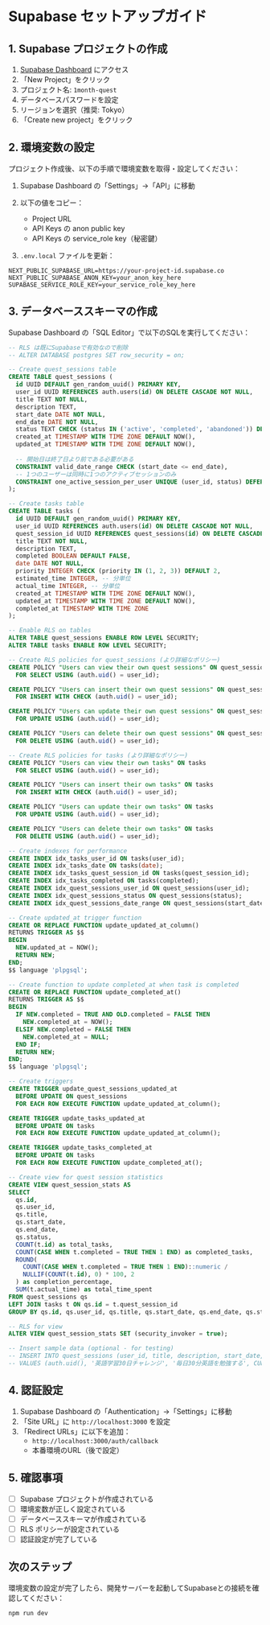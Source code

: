 # Supabase セットアップガイド

## 1. Supabase プロジェクトの作成

1. [Supabase Dashboard](https://supabase.com/dashboard) にアクセス
2. 「New Project」をクリック
3. プロジェクト名: `1month-quest`
4. データベースパスワードを設定
5. リージョンを選択（推奨: Tokyo）
6. 「Create new project」をクリック

## 2. 環境変数の設定

プロジェクト作成後、以下の手順で環境変数を取得・設定してください：

1. Supabase Dashboard の「Settings」→「API」に移動
2. 以下の値をコピー：
   - Project URL
   - API Keys の anon public key
   - API Keys の service_role key（秘密鍵）

3. `.env.local` ファイルを更新：

```env
NEXT_PUBLIC_SUPABASE_URL=https://your-project-id.supabase.co
NEXT_PUBLIC_SUPABASE_ANON_KEY=your_anon_key_here
SUPABASE_SERVICE_ROLE_KEY=your_service_role_key_here
```

## 3. データベーススキーマの作成

Supabase Dashboard の「SQL Editor」で以下のSQLを実行してください：

```sql
-- RLS は既にSupabaseで有効なので削除
-- ALTER DATABASE postgres SET row_security = on;

-- Create quest_sessions table
CREATE TABLE quest_sessions (
  id UUID DEFAULT gen_random_uuid() PRIMARY KEY,
  user_id UUID REFERENCES auth.users(id) ON DELETE CASCADE NOT NULL,
  title TEXT NOT NULL,
  description TEXT,
  start_date DATE NOT NULL,
  end_date DATE NOT NULL,
  status TEXT CHECK (status IN ('active', 'completed', 'abandoned')) DEFAULT 'active',
  created_at TIMESTAMP WITH TIME ZONE DEFAULT NOW(),
  updated_at TIMESTAMP WITH TIME ZONE DEFAULT NOW(),
  
  -- 開始日は終了日より前である必要がある
  CONSTRAINT valid_date_range CHECK (start_date <= end_date),
  -- 1つのユーザーは同時に1つのアクティブセッションのみ
  CONSTRAINT one_active_session_per_user UNIQUE (user_id, status) DEFERRABLE INITIALLY DEFERRED
);

-- Create tasks table
CREATE TABLE tasks (
  id UUID DEFAULT gen_random_uuid() PRIMARY KEY,
  user_id UUID REFERENCES auth.users(id) ON DELETE CASCADE NOT NULL,
  quest_session_id UUID REFERENCES quest_sessions(id) ON DELETE CASCADE,
  title TEXT NOT NULL,
  description TEXT,
  completed BOOLEAN DEFAULT FALSE,
  date DATE NOT NULL,
  priority INTEGER CHECK (priority IN (1, 2, 3)) DEFAULT 2,
  estimated_time INTEGER, -- 分単位
  actual_time INTEGER, -- 分単位
  created_at TIMESTAMP WITH TIME ZONE DEFAULT NOW(),
  updated_at TIMESTAMP WITH TIME ZONE DEFAULT NOW(),
  completed_at TIMESTAMP WITH TIME ZONE
);

-- Enable RLS on tables
ALTER TABLE quest_sessions ENABLE ROW LEVEL SECURITY;
ALTER TABLE tasks ENABLE ROW LEVEL SECURITY;

-- Create RLS policies for quest_sessions (より詳細なポリシー)
CREATE POLICY "Users can view their own quest sessions" ON quest_sessions
  FOR SELECT USING (auth.uid() = user_id);

CREATE POLICY "Users can insert their own quest sessions" ON quest_sessions
  FOR INSERT WITH CHECK (auth.uid() = user_id);

CREATE POLICY "Users can update their own quest sessions" ON quest_sessions
  FOR UPDATE USING (auth.uid() = user_id);

CREATE POLICY "Users can delete their own quest sessions" ON quest_sessions
  FOR DELETE USING (auth.uid() = user_id);

-- Create RLS policies for tasks (より詳細なポリシー)
CREATE POLICY "Users can view their own tasks" ON tasks
  FOR SELECT USING (auth.uid() = user_id);

CREATE POLICY "Users can insert their own tasks" ON tasks
  FOR INSERT WITH CHECK (auth.uid() = user_id);

CREATE POLICY "Users can update their own tasks" ON tasks
  FOR UPDATE USING (auth.uid() = user_id);

CREATE POLICY "Users can delete their own tasks" ON tasks
  FOR DELETE USING (auth.uid() = user_id);

-- Create indexes for performance
CREATE INDEX idx_tasks_user_id ON tasks(user_id);
CREATE INDEX idx_tasks_date ON tasks(date);
CREATE INDEX idx_tasks_quest_session_id ON tasks(quest_session_id);
CREATE INDEX idx_tasks_completed ON tasks(completed);
CREATE INDEX idx_quest_sessions_user_id ON quest_sessions(user_id);
CREATE INDEX idx_quest_sessions_status ON quest_sessions(status);
CREATE INDEX idx_quest_sessions_date_range ON quest_sessions(start_date, end_date);

-- Create updated_at trigger function
CREATE OR REPLACE FUNCTION update_updated_at_column()
RETURNS TRIGGER AS $$
BEGIN
  NEW.updated_at = NOW();
  RETURN NEW;
END;
$$ language 'plpgsql';

-- Create function to update completed_at when task is completed
CREATE OR REPLACE FUNCTION update_completed_at()
RETURNS TRIGGER AS $$
BEGIN
  IF NEW.completed = TRUE AND OLD.completed = FALSE THEN
    NEW.completed_at = NOW();
  ELSIF NEW.completed = FALSE THEN
    NEW.completed_at = NULL;
  END IF;
  RETURN NEW;
END;
$$ language 'plpgsql';

-- Create triggers
CREATE TRIGGER update_quest_sessions_updated_at
  BEFORE UPDATE ON quest_sessions
  FOR EACH ROW EXECUTE FUNCTION update_updated_at_column();

CREATE TRIGGER update_tasks_updated_at
  BEFORE UPDATE ON tasks
  FOR EACH ROW EXECUTE FUNCTION update_updated_at_column();

CREATE TRIGGER update_tasks_completed_at
  BEFORE UPDATE ON tasks
  FOR EACH ROW EXECUTE FUNCTION update_completed_at();

-- Create view for quest session statistics
CREATE VIEW quest_session_stats AS
SELECT 
  qs.id,
  qs.user_id,
  qs.title,
  qs.start_date,
  qs.end_date,
  qs.status,
  COUNT(t.id) as total_tasks,
  COUNT(CASE WHEN t.completed = TRUE THEN 1 END) as completed_tasks,
  ROUND(
    COUNT(CASE WHEN t.completed = TRUE THEN 1 END)::numeric / 
    NULLIF(COUNT(t.id), 0) * 100, 2
  ) as completion_percentage,
  SUM(t.actual_time) as total_time_spent
FROM quest_sessions qs
LEFT JOIN tasks t ON qs.id = t.quest_session_id
GROUP BY qs.id, qs.user_id, qs.title, qs.start_date, qs.end_date, qs.status;

-- RLS for view
ALTER VIEW quest_session_stats SET (security_invoker = true);

-- Insert sample data (optional - for testing)
-- INSERT INTO quest_sessions (user_id, title, description, start_date, end_date) 
-- VALUES (auth.uid(), '英語学習30日チャレンジ', '毎日30分英語を勉強する', CURRENT_DATE, CURRENT_DATE + INTERVAL '29 days');
```

## 4. 認証設定

1. Supabase Dashboard の「Authentication」→「Settings」に移動
2. 「Site URL」に `http://localhost:3000` を設定
3. 「Redirect URLs」に以下を追加：
   - `http://localhost:3000/auth/callback`
   - 本番環境のURL（後で設定）

## 5. 確認事項

- [ ] Supabase プロジェクトが作成されている
- [ ] 環境変数が正しく設定されている
- [ ] データベーススキーマが作成されている
- [ ] RLS ポリシーが設定されている
- [ ] 認証設定が完了している

## 次のステップ

環境変数の設定が完了したら、開発サーバーを起動してSupabaseとの接続を確認してください：

```bash
npm run dev
```